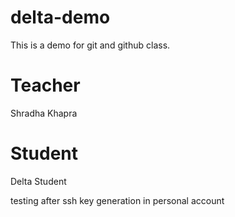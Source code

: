 # delta-demo
This is a demo for git and github class.
# Teacher
Shradha Khapra
# Student
Delta Student

testing after ssh key generation in personal account
